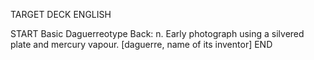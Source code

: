 TARGET DECK
ENGLISH

START
Basic
Daguerreotype
Back: n. Early photograph using a silvered plate and mercury vapour. [daguerre, name of its inventor]
END
